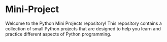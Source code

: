 # Mini-Project
 
Welcome to the Python Mini Projects repository! This repository contains a collection of small Python projects that are designed to help you learn and practice different aspects of Python programming.
